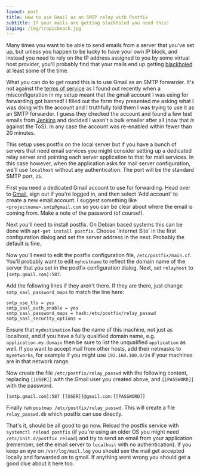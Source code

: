 ```yaml
---
layout: post
title: How to use Gmail as an SMTP relay with Postfix
subtitle: If your mails are getting blackholed you need this!
bigimg: /img/tropicbeach.jpg
---
```


Many times you want to be able to send emails from a server that you've set up, but unless
you happen to be lucky to have your own IP block, and instead you need to rely on the IP 
address assigned to you by some virtual host provider, you'll probably find that your
mails end up getting [blackholed](https://en.wikipedia.org/wiki/DNSBL) at least some of the
time.

What you can do to get round this is to use Gmail as an SMTP forwarder. It's not against 
the [terms of service](https://www.google.com/intl/en/policies/terms/) as I found out recently
when a misconfiguration in my setup meant that the gmail account I was using for forwarding 
got banned! I filled out the form they presented me asking what I was doing with the account
and I truthfully told them I was trying to use it as an SMTP forwarder. I guess they checked 
the account and found a few test emails from [Jenkins](https://jenkins.io) and decided I wasn't
a bulk emailer after all (now that *is* against the ToS). In any case the account was re-enabled
within fewer than 20 minutes.

This setup uses postfix on the local server but if you have a bunch of servers that need 
email services you might consider setting up a dedicated relay server and pointing each server
application to that for mail services. In this case however, when the application asks
for mail server configuration, we'll use `localhost` without any authentication. The port
will be the standard SMTP port, `25`.

First you need a dedicated Gmail account to use for forwarding. Head over to [Gmail](https://gmail.com), 
sign out if you're logged in, and then select 'Add account' to create a new email account.
I suggest something like `<projectname>.smtp@gmail.com` so you can be clear about where the email
is coming from. Make a note of the password (of course!).

Next you'll need to install postfix. On Debian based systems this can be done with 
`apt-get install postfix`. Choose 'Internet Site' in the first configuration dialog and set the
server address in the next. Probably the default is fine.

Now you'll need to edit the postfix configuration file, `/etc/postfix/main.cf`. You'll probably 
want to edit `myhostname` to reflect the domain name of the server that you set in the postfix 
configuration dialog. Next, set `relayhost` to `[smtp.gmail.com]:587`. 

Add the following lines if they aren't there. If they are there, just change `smtp_sasl_password_maps`
to match the line here:

```
smtp_use_tls = yes 
smtp_sasl_auth_enable = yes
smtp_sasl_password_maps = hash:/etc/postfix/relay_passwd
smtp_sasl_security_options =
```

Ensure that `mydestination` has the name of this machine, not just
as localhost, and if you have a fully qualified domain name, e.g. `application.my.domain` then
be sure to list the unqualified `application` as well. If you want to accept mail from other 
hosts, add their netmasks to `mynetworks`, for example if you might use `192.168.100.0/24` if 
your machines are in that network range.

Now create the file `/etc/postfix/relay_passwd` with the following content, replacing `[[USER]]`
with the Gmail user you created above, and `[[PASSWORD]]` with the password.

```
[smtp.gmail.com]:587 [[USER]]@gmail.com:[[PASSWORD]]
```

Finally run `postmap /etc/postfix/relay_passwd`. This will create a file `relay_passwd.db`
which postfix can use directly.

That's it, should be all good to go now. Reload the postfix service with `systemctl reload postfix`
(if you're using an older OS you might need `/etc/init.d/postfix reload`) and try to send an 
email from your application (remember, set the email server to `localhost` with no authentication).
If you keep an eye on `/var/log/mail.log` you should see the mail get accepted locally and 
forwarded on to gmail. If anything went wrong you should get a good clue about it here too.

